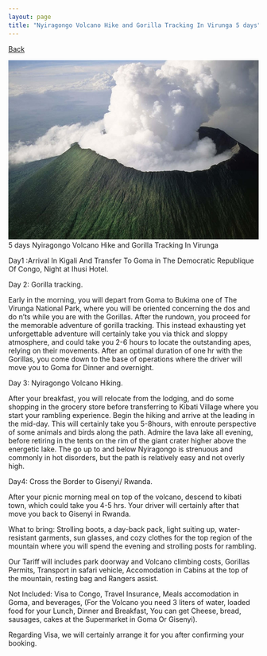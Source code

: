 ```yaml
---
layout: page
title: "Nyiragongo Volcano Hike and Gorilla Tracking In Virunga 5 days"
---
```


[Back](/tourprograms.md)

![nyiaragongo](/assets/congo_nyiaragongo_top.jpg)
5 days Nyiragongo Volcano Hike and Gorilla Tracking In Virunga

Day1 :Arrival In Kigali And Transfer To Goma in The Democratic Republique Of Congo, Night at Ihusi Hotel.

Day 2: Gorilla tracking.

Early in the morning, you will depart from  Goma to Bukima one of The Virunga National Park, where you will be oriented concerning the dos and do n’ts while you are with the Gorillas. After the rundown, you proceed for the memorable adventure of gorilla tracking. This instead exhausting yet unforgettable adventure will certainly take you via thick and sloppy atmosphere, and could take you 2-6 hours to locate the outstanding apes, relying on their movements. After an optimal duration of one hr with the Gorillas, you come down to the base of operations where the driver will move you to Goma for Dinner and overnight.

Day 3: Nyiragongo Volcano Hiking.

After your breakfast, you will relocate from the lodging, and do some shopping in the grocery store before transferring to Kibati Village where you start your rambling experience. Begin the hiking and arrive at the leading in the mid-day. This will certainly take you 5-8hours, with enroute perspective of some animals and birds along the path. Admire the lava lake all evening, before retiring in the tents on the rim of the giant crater higher above the energetic lake. The go up to and below Nyiragongo is strenuous and commonly in hot disorders, but the path is relatively easy and not overly high.

Day4: Cross the Border to Gisenyi/ Rwanda.

After your picnic morning meal on top of the volcano, descend to kibati town, which could take you 4-5 hrs. Your driver will certainly after that move you back to Gisenyi in Rwanda.

What to bring:
Strolling boots, a day-back pack, light suiting up, water-resistant garments, sun glasses, and cozy clothes for the top region of the mountain where you will spend the evening and strolling posts for rambling.

Our Tariff will includes park doorway and Volcano climbing costs, Gorillas Permits, Transport in safari vehicle, Accomodation in Cabins at the top of the mountain, resting bag and Rangers assist.

Not Included: Visa to Congo, Travel Insurance, Meals accomodation in Goma, and beverages, (For the Volcano you need 3 liters of water, loaded food for your Lunch, Dinner and Breakfast, You can get Cheese, bread, sausages, cakes at the Supermarket in Goma Or Gisenyi).

Regarding Visa, we will certainly arrange it for you after confirming your booking.
